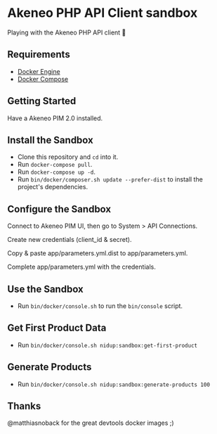 # Akeneo PHP API Client sandbox

Playing with the Akeneo PHP API client :rocket:

## Requirements

- [Docker Engine](https://docs.docker.com/engine/installation/)
- [Docker Compose](https://docs.docker.com/compose/install/)

## Getting Started

Have a Akeneo PIM 2.0 installed.

## Install the Sandbox

- Clone this repository and `cd` into it.
- Run `docker-compose pull`.
- Run `docker-compose up -d`.
- Run `bin/docker/composer.sh update --prefer-dist` to install the project's dependencies.

## Configure the Sandbox

Connect to Akeneo PIM UI, then go to System > API Connections.

Create new credentials (client_id & secret).

Copy & paste app/parameters.yml.dist to app/parameters.yml.

Complete app/parameters.yml with the credentials.

## Use the Sandbox

- Run `bin/docker/console.sh` to run the `bin/console` script.

## Get First Product Data

- Run `bin/docker/console.sh nidup:sandbox:get-first-product`

## Generate Products

- Run `bin/docker/console.sh nidup:sandbox:generate-products 100`

## Thanks

@matthiasnoback for the great devtools docker images ;)
